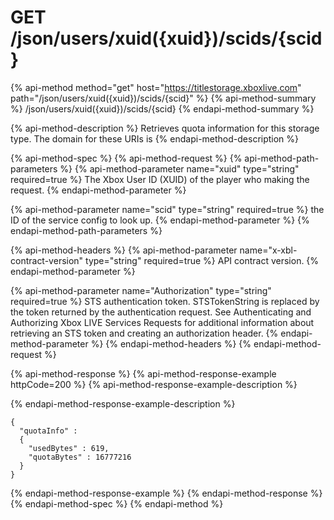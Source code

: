 # GET /json/users/xuid\({xuid}\)/scids/{scid}

{% api-method method="get" host="https://titlestorage.xboxlive.com" path="/json/users/xuid\({xuid}\)/scids/{scid}" %}
{% api-method-summary %}
/json/users/xuid\({xuid}\)/scids/{scid}
{% endapi-method-summary %}

{% api-method-description %}
Retrieves quota information for this storage type. The domain for these URIs is
{% endapi-method-description %}

{% api-method-spec %}
{% api-method-request %}
{% api-method-path-parameters %}
{% api-method-parameter name="xuid" type="string" required=true %}
The Xbox User ID \(XUID\) of the player who making the request.
{% endapi-method-parameter %}

{% api-method-parameter name="scid" type="string" required=true %}
the ID of the service config to look up.
{% endapi-method-parameter %}
{% endapi-method-path-parameters %}

{% api-method-headers %}
{% api-method-parameter name="x-xbl-contract-version" type="string" required=true %}
API contract version.
{% endapi-method-parameter %}

{% api-method-parameter name="Authorization" type="string" required=true %}
STS authentication token. STSTokenString is replaced by the token returned by the authentication request. See Authenticating and Authorizing Xbox LIVE Services Requests for additional information about retrieving an STS token and creating an authorization header.
{% endapi-method-parameter %}
{% endapi-method-headers %}
{% endapi-method-request %}

{% api-method-response %}
{% api-method-response-example httpCode=200 %}
{% api-method-response-example-description %}

{% endapi-method-response-example-description %}

```text
{
  "quotaInfo" :
  {
    "usedBytes" : 619,
    "quotaBytes" : 16777216
  }
}
```
{% endapi-method-response-example %}
{% endapi-method-response %}
{% endapi-method-spec %}
{% endapi-method %}

